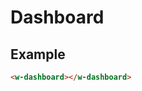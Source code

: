 # Dashboard



## Example

```html
<w-dashboard></w-dashboard>
```

<run-code href="/pages/dashboard.html" />